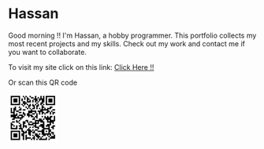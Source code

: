 # Hassan
Good morning !! I'm Hassan, a hobby programmer. This portfolio collects my most recent projects and my skills. Check out my work and contact me if you want to collaborate.

To visit my site click on this link: <a href="https://portfoliioo.github.io/h/">Click Here !!</a>

Or scan this QR code

<img src="images/QRCode.png" width="100" height="100">
